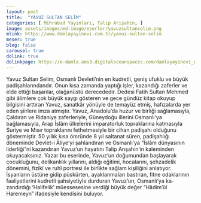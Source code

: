 ```yaml
---
layout: post
title:  "YAVUZ SULTAN SELİM"
categories: [ Mihrabad Yayınları, Talip Arışahin, ]
image: assets/images/md-image/eserler/yavuzsultanselim.png
mlink: https://www.damlayayinevi.com.tr/yavuz-sultan-selim
meser: true
blog: false
carousel: true
dolink: true
dolinkpage: https://e-damla.ams3.digitaloceanspaces.com/damlayayinevi_ornek_sayfalar/9786058301948/index.html
---
```


Yavuz Sultan Selim, Osmanlı Devleti’nin en kudretli, geniş ufuklu ve büyük padişahlarındandır. Onun kısa zamanda yaptığı işler, kazandığı zaferler ve elde ettiği başarılar, olağanüstü derecededir. Dedesi Fatih Sultan Mehmed gibi âlimlere çok büyük saygı gösteren ve gece gündüz kitap okuyup bilgisini arttıran Yavuz, sanatkâr yönüyle de temayüz etmiş, hafızalarda yer eden şiirlere imza atmıştır.
Yavuz, Anadolu’da huzur ve birliği sağlamasıyla, Çaldıran ve Ridaniye zaferleriyle, Güneydoğu illerini Osmanlı’ya bağlamasıyla, Arap İslâm ülkelerini imparatorluk topraklarına katmasıyla Suriye ve Mısır topraklarını fethetmesiyle bir cihan padişahı olduğunu göstermiştir. 50 yıllık kısa ömründe 8 yıl saltanat süren, padişahlığı döneminde Devlet-i Âliye’yi şahlandıran ve Osmanlı’ya “İslâm dünyasının liderliği”ni kazandıran Yavuz’un hayatını Talip Arışahin’in kaleminden okuyacaksınız.
Yazar bu eserinde, Yavuz’un doğumundan başlayarak çocukluğunu, delikanlılık yıllarını, aldığı eğitimi, hocalarını, şehzadelik dönemini, fizikî ve ruhî portresi ile birlikte sağlam kişiliğini anlatıyor. İsyanların üstüne gidip püskürten, ayaklanmaları bastıran, fitne odaklarının faaliyetlerini kudretli şahsiyetiyle durduran Yavuz’un, Osmanlı’ya ka-zandırdığı ‘Halifelik’ müessesesine verdiği büyük değer “Hâdim’ül Haremeyn” ifadesiyle kendisini buluyor.